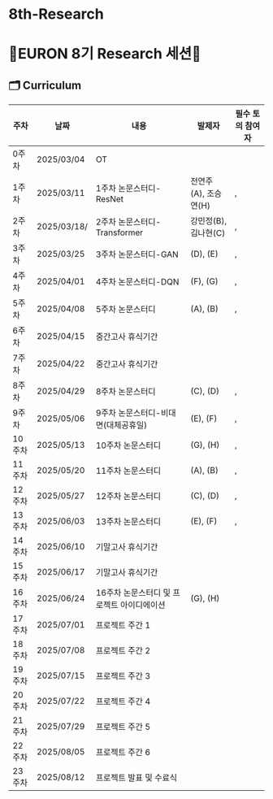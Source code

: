 # 8th-Research
# 🐥EURON 8기 Research 세션🐥

## 🗂️ Curriculum
|주차|날짜|내용|발제자|필수 토의 참여자
|---|---|---|---|---|
|0주차|2025/03/04|OT||	
|1주차|2025/03/11|1주차 논문스터디-ResNet|전연주(A), 조승연(H)|,|
|2주차|2025/03/18/|2주차 논문스터디-Transformer|강민정(B), 김나현(C)|,|
|3주차|2025/03/25|3주차 논문스터디-GAN|(D), (E)|,|
|4주차|2025/04/01|4주차 논문스터디-DQN|(F), (G)|,|
|5주차|2025/04/08|5주차 논문스터디|(A), (B)|,|
|6주차|2025/04/15|중간고사 휴식기간|||
|7주차|2025/04/22|중간고사 휴식기간|||
|8주차|2025/04/29|8주차 논문스터디|(C), (D)|,|
|9주차|2025/05/06|9주차 논문스터디-비대면(대체공휴일)|(E), (F)|,|
|10주차|2025/05/13|10주차 논문스터디|(G), (H)|,|
|11주차|2025/05/20|11주차 논문스터디|(A), (B)|,|
|12주차|2025/05/27|12주차 논문스터디|(C), (D)|,|
|13주차|2025/06/03|13주차 논문스터디|(E), (F)|,|
|14주차|2025/06/10|기말고사 휴식기간|||
|15주차|2025/06/17|기말고사 휴식기간|||
|16주차|2025/06/24|16주차 논문스터디 및 프로젝트 아이디에이션|(G), (H)||
|17주차|2025/07/01|프로젝트 주간 1	
|18주차|2025/07/08|프로젝트 주간 2	
|19주차|2025/07/15|프로젝트 주간 3	
|20주차|2025/07/22|프로젝트 주간 4	
|21주차|2025/07/29|프로젝트 주간 5	
|22주차|2025/08/05|프로젝트 주간 6
|23주차|2025/08/12|프로젝트 발표 및 수료식|||
